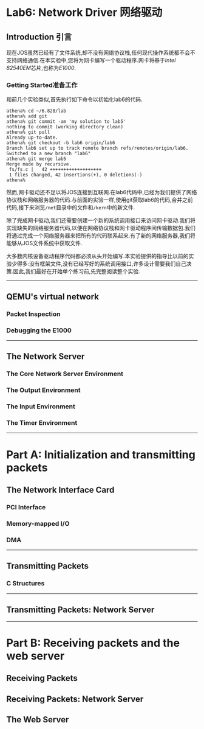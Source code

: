 # Lab6: Network Driver 网络驱动

## Introduction 引言
现在JOS虽然已经有了文件系统,却不没有网络协议栈,任何现代操作系统都不会不支持网络通信.在本实验中,您将为网卡编写一个驱动程序.网卡将基于*Intel 82540EM*芯片,也称为*E1000*.

### Getting Started准备工作
和前几个实验类似,首先执行如下命令以初始化lab6的代码.
```
athena% cd ~/6.828/lab
athena% add git
athena% git commit -am 'my solution to lab5'
nothing to commit (working directory clean)
athena% git pull
Already up-to-date.
athena% git checkout -b lab6 origin/lab6
Branch lab6 set up to track remote branch refs/remotes/origin/lab6.
Switched to a new branch "lab6"
athena% git merge lab5
Merge made by recursive.
 fs/fs.c |   42 +++++++++++++++++++
 1 files changed, 42 insertions(+), 0 deletions(-)
athena%
```

然而,网卡驱动还不足以将JOS连接到互联网.在lab6代码中,已经为我们提供了网络协议栈和网络服务器的代码.与前面的实验一样,使用git获取lab6的代码,合并之前代码,接下来浏览`/net`目录中的文件和`/kern`中的新文件.

除了完成网卡驱动,我们还需要创建一个新的系统调用接口来访问网卡驱动.我们将实现缺失的网络服务器代码,以便在网络协议栈和网卡驱动程序间传输数据包.我们将通过完成一个网络服务器来把所有的代码联系起来.有了新的网络服务器,我们将能够从JOS文件系统中获取文件.

大多数内核设备驱动程序代码都必须从头开始编写.本实验提供的指导比以前的实验少得多:没有框架文件,没有已经写好的系统调用接口,许多设计需要我们自己决策.因此,我们最好在开始单个练习前,先完整阅读整个实验.

---
## QEMU's virtual network
### Packet Inspection
### Debugging the E1000
---
## The Network Server
### The Core Network Server Environment
### The Output Environment
### The Input Environment
### The Timer Environment
---
# Part A: Initialization and transmitting packets
## The Network Interface Card
### PCI Interface
### Memory-mapped I/O
### DMA
---
## Transmitting Packets
### C Structures
---
## Transmitting Packets: Network Server
---
# Part B: Receiving packets and the web server
## Receiving Packets
## Receiving Packets: Network Server
## The Web Server

